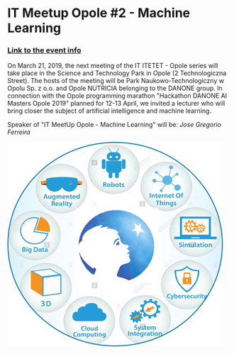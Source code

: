 # IT Meetup Opole #2 - Machine Learning
### [Link to the event info ](https://itmeetupopole2.evenea.pl/)

On March 21, 2019, the next meeting of the IT ITETET - Opole series will take place in the Science and Technology Park in Opole (2 Technologiczna Street).
The hosts of the meeting will be Park Naukowo-Technologiczny w Opolu Sp. z o.o. and Opole NUTRICIA belonging to the DANONE group.
In connection with the Opole programming marathon "Hackathon DANONE AI Masters Opole 2019" planned for 12-13 April, we invited a lecturer who will bring closer the subject of artificial intelligence and machine learning.

Speaker of "IT MeetUp Opole - Machine Learning" will be: _Jose Gregorio Ferreira_

<img src="notebooks/img/Danone.png">
